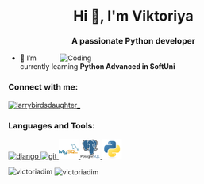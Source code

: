 <h1 align="center">Hi 👋, I'm Viktoriya</h1>
<h3 align="center">A passionate Python developer</h3>
<img align="right" alt="Coding" width="400" src="https://tenor.com/bg/view/coding-gif-4706460855862906629">

- 🌱 I’m currently learning **Python Advanced in SoftUni**

<h3 align="left">Connect with me:</h3>
<p align="left">
<a href="https://instagram.com/larrybirdsdaughter_" target="blank"><img align="center" src="https://raw.githubusercontent.com/rahuldkjain/github-profile-readme-generator/master/src/images/icons/Social/instagram.svg" alt="larrybirdsdaughter_" height="30" width="40" /></a>
</p>

<h3 align="left">Languages and Tools:</h3>
<p align="left"> <a href="https://www.djangoproject.com/" target="_blank" rel="noreferrer"> <img src="https://cdn.worldvectorlogo.com/logos/django.svg" alt="django" width="40" height="40"/> </a> <a href="https://git-scm.com/" target="_blank" rel="noreferrer"> <img src="https://www.vectorlogo.zone/logos/git-scm/git-scm-icon.svg" alt="git" width="40" height="40"/> </a> <a href="https://www.mysql.com/" target="_blank" rel="noreferrer"> <img src="https://raw.githubusercontent.com/devicons/devicon/master/icons/mysql/mysql-original-wordmark.svg" alt="mysql" width="40" height="40"/> </a> <a href="https://www.postgresql.org" target="_blank" rel="noreferrer"> <img src="https://raw.githubusercontent.com/devicons/devicon/master/icons/postgresql/postgresql-original-wordmark.svg" alt="postgresql" width="40" height="40"/> </a> <a href="https://www.python.org" target="_blank" rel="noreferrer"> <img src="https://raw.githubusercontent.com/devicons/devicon/master/icons/python/python-original.svg" alt="python" width="40" height="40"/> </a> </p>

<p><img align="left" src="https://github-readme-stats.vercel.app/api/top-langs?username=victoriadim&show_icons=true&locale=en&layout=compact" alt="victoriadim" /></p>

<p>&nbsp;<img align="center" src="https://github-readme-stats.vercel.app/api?username=victoriadim&show_icons=true&locale=en" alt="victoriadim" /></p>
